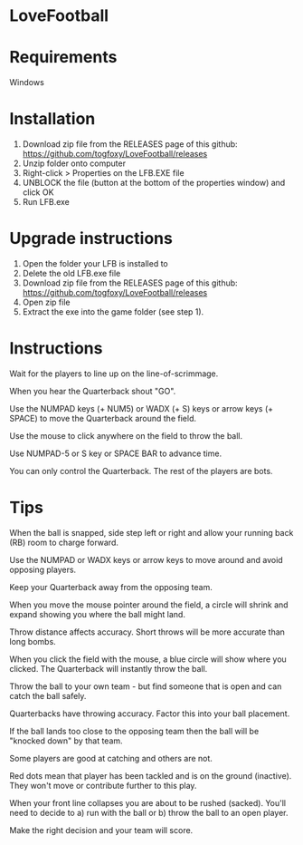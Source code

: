 # LoveFootball

Requirements
============

Windows

Installation
============

1. Download zip file from the RELEASES page of this github: 
    https://github.com/togfoxy/LoveFootball/releases
2. Unzip folder onto computer
3. Right-click > Properties on the LFB.EXE file 
4. UNBLOCK the file (button at the bottom of the properties window) and click OK
5. Run LFB.exe

Upgrade instructions
====================

1. Open the folder your LFB is installed to
2. Delete the old LFB.exe file
3. Download zip file from the RELEASES page of this github:
    https://github.com/togfoxy/LoveFootball/releases
2. Open zip file
3. Extract the exe into the game folder (see step 1).

Instructions
============

Wait for the players to line up on the line-of-scrimmage.

When you hear the Quarterback shout "GO".

Use the NUMPAD keys (+ NUM5) or WADX (+ S) keys or arrow keys (+ SPACE) to move the Quarterback around the field.

Use the mouse to click anywhere on the field to throw the ball.

Use NUMPAD-5 or S key or SPACE BAR to advance time.

You can only control the Quarterback. The rest of the players are bots.


Tips
====

When the ball is snapped, side step left or right and allow your running back (RB) room to charge forward.

Use the NUMPAD or WADX keys or arrow keys to move around and avoid opposing players.

Keep your Quarterback away from the opposing team.

When you move the mouse pointer around the field, a circle will shrink and expand showing you where the ball might land. 

Throw distance affects accuracy. Short throws will be more accurate than long bombs.

When you click the field with the mouse, a blue circle will show where you clicked. The Quarterback will instantly throw the ball.

Throw the ball to your own team - but find someone that is open and can catch the ball safely.

Quarterbacks have throwing accuracy. Factor this into your ball placement.

If the ball lands too close to the opposing team then the ball will be "knocked down" by that team.

Some players are good at catching and others are not.

Red dots mean that player has been tackled and is on the ground (inactive). They won't move or contribute further to this play.

When your front line collapses you are about to be rushed (sacked). You'll need to decide to a) run with the ball or b) throw the ball to an open player.

Make the right decision and your team will score.




